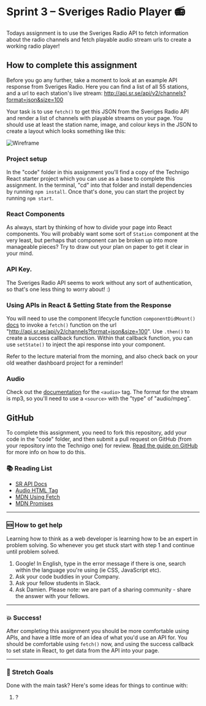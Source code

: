 # Sprint 3 – Sveriges Radio Player :radio:

Todays assignment is to use the Sveriges Radio API to fetch information about the radio channels and fetch playable audio stream urls to create a working radio player!

## How to complete this assignment

Before you go any further, take a moment to look at an example API response from Sveriges Radio. Here you can find a list of all 55 stations, and a url to each station's live stream: http://api.sr.se/api/v2/channels?format=json&size=100

Your task is to use `fetch()` to get this JSON from the Sveriges Radio API and render a list of channels with playable streams on your page. You should use at least the station name, image, and colour keys in the JSON to create a layout which looks something like this:

![Wireframe](https://github.com/Technigo/assignment-radio-player/blob/master/wireframe.png)

### Project setup

In the "code" folder in this assignment you'll find a copy of the Technigo React starter project which you can use as a base to complete this assignment. In the terminal, "cd" into that folder and install dependencies by running `npm install`. Once that's done, you can start the project by running `npm start`.

### React Components

As always, start by thinking of how to divide your page into React components. You will probably want some sort of `Station` component at the very least, but perhaps that component can be broken up into more manageable pieces? Try to draw out your plan on paper to get it clear in your mind.

### API Key.

The Sveriges Radio API seems to work without any sort of authentication, so that's one less thing to worry about! :)

### Using APIs in React & Setting State from the Response

You will need to use the component lifecycle function `componentDidMount()` [docs](https://reactjs.org/docs/react-component.html#componentdidmount) to invoke a `fetch()` function on the url "http://api.sr.se/api/v2/channels?format=json&size=100". Use `.then()` to create a success callback function. Within that callback function, you can use `setState()` to inject the api response into your component.

Refer to the lecture material from the morning, and also check back on your old weather dashboard project for a reminder!

### Audio

Check out the [documentation](https://www.w3schools.com/tags/tag_audio.asp) for the `<audio>` tag. The format for the stream is mp3, so you'll need to use a `<source>` with the "type" of "audio/mpeg".

## GitHub

To complete this assignment, you need to fork this repository, add your code in the "code" folder, and then submit a pull request on GitHub (from your repository into the Technigo one) for review. [Read the guide on GitHub](https://guides.github.com/activities/forking/) for more info on how to do this.

### :books: Reading List

* [SR API Docs](http://sverigesradio.se/api/documentation/v2/index.html)
* [Audio HTML Tag](https://www.w3schools.com/tags/tag_audio.asp)
* [MDN Using Fetch](https://developer.mozilla.org/en-US/docs/Web/API/Fetch_API/Using_Fetch)
* [MDN Promises](https://developer.mozilla.org/en-US/docs/Web/JavaScript/Reference/Global_Objects/Promise)

---

### :sos: How to get help
Learning how to think as a web developer is learning how to be an expert in problem solving. So whenever you get stuck start with step 1 and continue until problem solved.

1. Google! In English, type in the error message if there is one, search within the language you're using (ie CSS, JavaScript etc).
2. Ask your code buddies in your Company.
3. Ask your fellow students in Slack.
4. Ask Damien. Please note: we are part of a sharing community - share the answer with your fellows.

---

### :boom: Success!

After completing this assignment you should be more comfortable using APIs, and have a little more of an idea of what you'd use an API for. You should be comfortable using `fetch()` now, and using the success callback to set state in React, to get data from the API into your page.

---

### :runner: Stretch Goals

Done with the main task? Here's some ideas for things to continue with:

1. ?
